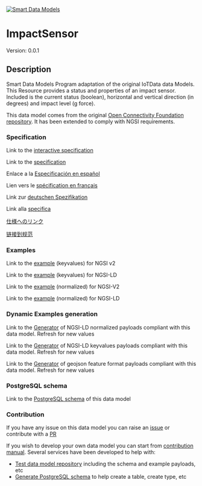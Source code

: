 [![Smart Data Models](https://smartdatamodels.org/wp-content/uploads/2022/01/SmartDataModels_logo.png "Logo")](https://smartdatamodels.org)
# ImpactSensor
Version: 0.0.1

## Description 

Smart Data Models Program adaptation of the original IoTData data Models. This Resource provides a status and properties of an impact sensor. Included is the current status (boolean), horizontal and vertical direction (in degrees) and impact level (g force).

This data model comes from the original [Open Connectivity Foundation repository](https://github.com/openconnectivityfoundation/IoTDataModels). It has been extended to comply with NGSI requirements.
### Specification

Link to the [interactive specification](https://swagger.lab.fiware.org/?url=https://smart-data-models.github.io/dataModel.OCF/ImpactSensor/swagger.yaml)

Link to the [specification](https://github.com/smart-data-models/dataModel.OCF/blob/master/ImpactSensor/doc/spec.md)

Enlace a la [Especificación en español](https://github.com/smart-data-models/dataModel.OCF/blob/master/ImpactSensor/doc/spec_ES.md)

Lien vers le [spécification en français](https://github.com/smart-data-models/dataModel.OCF/blob/master/ImpactSensor/doc/spec_FR.md)

Link zur [deutschen Spezifikation](https://github.com/smart-data-models/dataModel.OCF/blob/master/ImpactSensor/doc/spec_DE.md)

Link alla [specifica](https://github.com/smart-data-models/dataModel.OCF/blob/master/ImpactSensor/doc/spec_IT.md)

[仕様へのリンク](https://github.com/smart-data-models/dataModel.OCF/blob/master/ImpactSensor/doc/spec_JA.md)

[链接到规范](https://github.com/smart-data-models/dataModel.OCF/blob/master/ImpactSensor/doc/spec_ZH.md)
### Examples

Link to the [example](https://smart-data-models.github.io/dataModel.OCF/ImpactSensor/examples/example.json) (keyvalues) for NGSI v2

Link to the [example](https://smart-data-models.github.io/dataModel.OCF/ImpactSensor/examples/example.jsonld) (keyvalues) for NGSI-LD

Link to the [example](https://smart-data-models.github.io/dataModel.OCF/ImpactSensor/examples/example-normalized.json) (normalized) for NGSI-V2

Link to the [example](https://smart-data-models.github.io/dataModel.OCF/ImpactSensor/examples/example-normalized.jsonld) (normalized) for NGSI-LD
### Dynamic Examples generation

Link to the [Generator](https://smartdatamodels.org/extra/ngsi-ld_generator.php?schemaUrl=https://raw.githubusercontent.com/smart-data-models/dataModel.OCF/master/ImpactSensor/schema.json&email=info@smartdatamodels.org) of NGSI-LD normalized payloads compliant with this data model. Refresh for new values

Link to the [Generator](https://smartdatamodels.org/extra/ngsi-ld_generator_keyvalues.php?schemaUrl=https://raw.githubusercontent.com/smart-data-models/dataModel.OCF/master/ImpactSensor/schema.json&email=info@smartdatamodels.org) of NGSI-LD keyvalues payloads compliant with this data model. Refresh for new values

Link to the [Generator](https://smartdatamodels.org/extra/geojson_features_generator.php?schemaUrl=https://raw.githubusercontent.com/smart-data-models/dataModel.OCF/master/ImpactSensor/schema.json&email=info@smartdatamodels.org) of geojson feature format payloads compliant with this data model. Refresh for new values
### PostgreSQL schema

Link to the [PostgreSQL schema](https://github.com/smart-data-models/dataModel.OCF/blob/master/ImpactSensor/schema.sql) of this data model
### Contribution

 If you have any issue on this data model you can raise an [issue](https://github.com/smart-data-models/dataModel.OCF/issues)  or contribute with a [PR](https://github.com/smart-data-models/dataModel.OCF/pulls)

 If you wish to develop your own data model you can start from [contribution manual](https://bit.ly/contribution_manual). Several services have been developed to help with: 
 - [Test data model repository](https://smartdatamodels.org/index.php/data-models-contribution-api/) including the schema and example payloads, etc
 - [Generate PostgreSQL schema](https://smartdatamodels.org/index.php/sql-service/) to help create a table, create type, etc